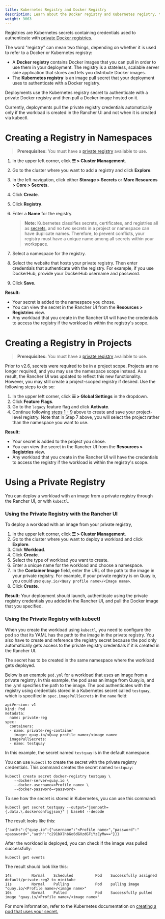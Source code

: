 ```yaml
---
title: Kubernetes Registry and Docker Registry
description: Learn about the Docker registry and Kubernetes registry, their use cases and how to use a private registry with the Rancher UI
weight: 3063
---
```

Registries are Kubernetes secrets containing credentials used to authenticate with [private Docker registries](https://kubernetes.io/docs/tasks/configure-pod-container/pull-image-private-registry/). 

The word "registry" can mean two things, depending on whether it is used to refer to a Docker or Kubernetes registry:

- A **Docker registry** contains Docker images that you can pull in order to use them in your deployment. The registry is a stateless, scalable server side application that stores and lets you distribute Docker images.
- The **Kubernetes registry** is an image pull secret that your deployment uses to authenticate with a Docker registry.

Deployments use the Kubernetes registry secret to authenticate with a private Docker registry and then pull a Docker image hosted on it.

Currently, deployments pull the private registry credentials automatically only if the workload is created in the Rancher UI and not when it is created via kubectl.

# Creating a Registry in Namespaces

>**Prerequisites:** You must have a [private registry](https://docs.docker.com/registry/deploying/) available to use.

1. In the upper left corner, click **☰ > Cluster Management**.
1. Go to the cluster where you want to add a registry and click **Explore**.
1. In the left navigation, click either **Storage > Secrets** or **More Resources > Core > Secrets**. 
1. Click **Create**.
1. Click **Registry**.
1. Enter a **Name** for the registry.

    >**Note:** Kubernetes classifies secrets, certificates, and registries all as [secrets](https://kubernetes.io/docs/concepts/configuration/secret/), and no two secrets in a project or namespace can have duplicate names. Therefore, to prevent conflicts, your registry must have a unique name among all secrets within your workspace.

1. Select a namespace for the registry.

1. Select the website that hosts your private registry. Then enter credentials that authenticate with the registry. For example, if you use DockerHub, provide your DockerHub username and password.

1. Click **Save**.

**Result:** 

- Your secret is added to the namespace you chose.
- You can view the secret in the Rancher UI from the **Resources > Registries** view.
- Any workload that you create in the Rancher UI will have the credentials to access the registry if the workload is within the registry's scope.

# Creating a Registry in Projects

>**Prerequisites:** You must have a [private registry](https://docs.docker.com/registry/deploying/) available to use.

Prior to v2.6, secrets were required to be in a project scope. Projects are no longer required, and you may use the namespace scope instead. As a result, the Rancher UI was updated to reflect this new functionality. However, you may still create a project-scoped registry if desired. Use the following steps to do so:

1. In the upper left corner, click **☰ > Global Settings** in the dropdown.
1. Click **Feature Flags**.
1. Go to the `legacy` feature flag and click **Activate**.
1. Continue following [steps 1 - 9]({{<baseurl>}}/rancher/v2.6/en/k8s-in-rancher/registries/#creating-a-registry-in-namespaces) above to create and save your project-level registry. Note that in Step 7 above, you will select the project rather than the namespace you want to use.

**Result:** 

- Your secret is added to the project you chose.
- You can view the secret in the Rancher UI from the **Resources > Registries** view.
- Any workload that you create in the Rancher UI will have the credentials to access the registry if the workload is within the registry's scope.

# Using a Private Registry

You can deploy a workload with an image from a private registry through the Rancher UI, or with `kubectl`.

### Using the Private Registry with the Rancher UI

To deploy a workload with an image from your private registry,

1. In the upper left corner, click **☰ > Cluster Management**.
1. Go to the cluster where you want to deploy a workload and click **Explore**.
1. Click **Workload**.
1. Click **Create**.
1. Select the type of workload you want to create.
1. Enter a unique name for the workload and choose a namespace.
1. In the **Container Image** field, enter the URL of the path to the image in your private registry. For example, if your private registry is on Quay.io, you could use `quay.io/<Quay profile name>/<Image name>`.
1. Click **Create**.

**Result:** Your deployment should launch, authenticate using the private registry credentials you added in the Rancher UI, and pull the Docker image that you specified.

### Using the Private Registry with kubectl

When you create the workload using `kubectl`, you need to configure the pod so that its YAML has the path to the image in the private registry. You also have to create and reference the registry secret because the pod only automatically gets access to the private registry credentials if it is created in the Rancher UI.

The secret has to be created in the same namespace where the workload gets deployed.

Below is an example `pod.yml` for a workload that uses an image from a private registry. In this example, the pod uses an image from Quay.io, and the .yml specifies the path to the image. The pod authenticates with the registry using credentials stored in a Kubernetes secret called `testquay`, which is specified in `spec.imagePullSecrets` in the `name` field:

```
apiVersion: v1
kind: Pod
metadata:
  name: private-reg
spec:
  containers:
  - name: private-reg-container
    image: quay.io/<Quay profile name>/<image name>
  imagePullSecrets:
  - name: testquay
```

In this example, the secret named `testquay` is in the default namespace.

You can use `kubectl` to create the secret with the private registry credentials. This command creates the secret named `testquay`:

```
kubectl create secret docker-registry testquay \
    --docker-server=quay.io \
    --docker-username=<Profile name> \
    --docker-password=<password>
```

To see how the secret is stored in Kubernetes, you can use this command:

```
kubectl get secret testquay --output="jsonpath={.data.\.dockerconfigjson}" | base64 --decode
```

The result looks like this:

```
{"auths":{"quay.io":{"username":"<Profile name>","password":"<password>","auth":"c291bXlhbGo6dGVzdGFiYzEyMw=="}}}
```

After the workload is deployed, you can check if the image was pulled successfully:

```
kubectl get events
```
The result should look like this:
```
14s         Normal    Scheduled          Pod    Successfully assigned default/private-reg2 to minikube
11s         Normal    Pulling            Pod    pulling image "quay.io/<Profile name>/<image name>"
10s         Normal    Pulled             Pod    Successfully pulled image "quay.io/<Profile name>/<image name>"
```

For more information, refer to the Kubernetes documentation on [creating a pod that uses your secret.](https://kubernetes.io/docs/tasks/configure-pod-container/pull-image-private-registry/#create-a-pod-that-uses-your-secret)
